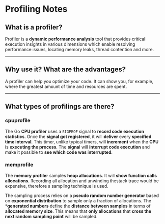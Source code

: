 # Profiling Notes

## What is a profiler?
Profiler is a **dynamic performance analysis** tool that provides critical
execution insights in various dimensions which enable resolving
performance issues, locating memory leaks, thread contention and more.

---
## Why use it? What are the advantages?
A profiler can help you optimize your code. It can show you, for example, where the greatest amount of time and resources are spent. 

---
## What types of profilings are there?

### cpuprofile
The Go **CPU profiler** uses a `SIGPROF` signal to **record code execution statistics**. Once the **signal got registered**, it will **deliver** every **specified time interval**. This timer, unlike typical timers, will **increment** when the **CPU** is **executing the process**. The **signal** will **interrupt code execution** and make it possible to **see which code was interrupted**.

### memprofile
The **memory profiler** samples **heap allocations**. It will **show function calls allocations**. Recording all allocation and unwinding thestack trace would be expensive, therefore a sampling technique is used.

The sampling process relies on a **pseudo random number generator** based on **exponential distribution** to sample only a fraction of allocations. The ***generated numbers** define the **distance between samples** in terms of **allocated memory size**. This means that **only allocations** that **cross the next random sampling point** will be sampled.